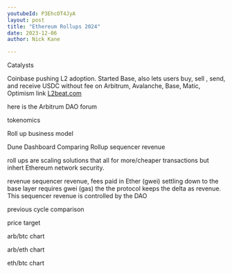 ```yaml
---
youtubeId: P3EhcOT4JyA
layout: post
title: "Ethereum Rollups 2024"
date: 2023-12-06
author: Nick Kane

---
```

Catalysts


Coinbase pushing L2 adoption. Started Base, also lets users buy, sell , send, and receive USDC without fee on Arbitrum, Avalanche, Base, Matic, Optimism 
link [L2beat.com][l2-beat]

[l2-beat]: https://l2beat.com

here is the Arbitrum DAO forum 

tokenomics

Roll up business model

Dune Dashboard Comparing Rollup sequencer revenue

roll ups are scaling solutions that all for more/cheaper transactions but inhert Ethereum network security.


revenue 
sequencer revenue, fees paid in Ether (gwei) settling down to the base layer requires gwei (gas) the the protocol keeps the delta as revenue. This sequencer revenue is controlled by the DAO

previous cycle comparison 

price target



arb/btc chart

arb/eth chart

eth/btc chart


